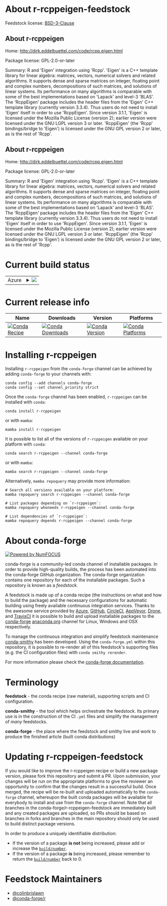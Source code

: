 About r-rcppeigen-feedstock
===========================

Feedstock license: [BSD-3-Clause](https://github.com/conda-forge/r-rcppeigen-feedstock/blob/main/LICENSE.txt)


About r-rcppeigen
-----------------

Home: http://dirk.eddelbuettel.com/code/rcpp.eigen.html

Package license: GPL-2.0-or-later

Summary: R and 'Eigen' integration using 'Rcpp'. 'Eigen' is a C++ template library for linear algebra: matrices, vectors, numerical solvers and related algorithms.  It supports dense and sparse matrices on integer, floating point and complex numbers, decompositions of such matrices, and solutions of linear systems. Its performance on many algorithms is comparable with some of the best implementations based on 'Lapack' and level-3 'BLAS'. The 'RcppEigen' package includes the header files from the 'Eigen' C++ template library (currently version 3.3.4). Thus users do not need to install 'Eigen' itself in order to use 'RcppEigen'. Since version 3.1.1, 'Eigen' is licensed under the Mozilla Public License (version 2); earlier version were licensed under the GNU LGPL version 3 or later. 'RcppEigen' (the 'Rcpp' bindings/bridge to 'Eigen') is licensed under the GNU GPL version 2 or later, as is the rest of 'Rcpp'.

About r-rcppeigen
-----------------

Home: http://dirk.eddelbuettel.com/code/rcpp.eigen.html

Package license: GPL-2.0-or-later

Summary: R and 'Eigen' integration using 'Rcpp'. 'Eigen' is a C++ template library for linear algebra: matrices, vectors, numerical solvers and related algorithms.  It supports dense and sparse matrices on integer, floating point and complex numbers, decompositions of such matrices, and solutions of linear systems. Its performance on many algorithms is comparable with some of the best implementations based on 'Lapack' and level-3 'BLAS'. The 'RcppEigen' package includes the header files from the 'Eigen' C++ template library (currently version 3.3.4). Thus users do not need to install 'Eigen' itself in order to use 'RcppEigen'. Since version 3.1.1, 'Eigen' is licensed under the Mozilla Public License (version 2); earlier version were licensed under the GNU LGPL version 3 or later. 'RcppEigen' (the 'Rcpp' bindings/bridge to 'Eigen') is licensed under the GNU GPL version 2 or later, as is the rest of 'Rcpp'.

Current build status
====================


<table>
    
  <tr>
    <td>Azure</td>
    <td>
      <details>
        <summary>
          <a href="https://dev.azure.com/conda-forge/feedstock-builds/_build/latest?definitionId=1518&branchName=main">
            <img src="https://dev.azure.com/conda-forge/feedstock-builds/_apis/build/status/r-rcppeigen-feedstock?branchName=main">
          </a>
        </summary>
        <table>
          <thead><tr><th>Variant</th><th>Status</th></tr></thead>
          <tbody><tr>
              <td>linux_64_r_base4.3</td>
              <td>
                <a href="https://dev.azure.com/conda-forge/feedstock-builds/_build/latest?definitionId=1518&branchName=main">
                  <img src="https://dev.azure.com/conda-forge/feedstock-builds/_apis/build/status/r-rcppeigen-feedstock?branchName=main&jobName=linux&configuration=linux%20linux_64_r_base4.3" alt="variant">
                </a>
              </td>
            </tr><tr>
              <td>linux_64_r_base4.4</td>
              <td>
                <a href="https://dev.azure.com/conda-forge/feedstock-builds/_build/latest?definitionId=1518&branchName=main">
                  <img src="https://dev.azure.com/conda-forge/feedstock-builds/_apis/build/status/r-rcppeigen-feedstock?branchName=main&jobName=linux&configuration=linux%20linux_64_r_base4.4" alt="variant">
                </a>
              </td>
            </tr><tr>
              <td>linux_aarch64_r_base4.3</td>
              <td>
                <a href="https://dev.azure.com/conda-forge/feedstock-builds/_build/latest?definitionId=1518&branchName=main">
                  <img src="https://dev.azure.com/conda-forge/feedstock-builds/_apis/build/status/r-rcppeigen-feedstock?branchName=main&jobName=linux&configuration=linux%20linux_aarch64_r_base4.3" alt="variant">
                </a>
              </td>
            </tr><tr>
              <td>linux_aarch64_r_base4.4</td>
              <td>
                <a href="https://dev.azure.com/conda-forge/feedstock-builds/_build/latest?definitionId=1518&branchName=main">
                  <img src="https://dev.azure.com/conda-forge/feedstock-builds/_apis/build/status/r-rcppeigen-feedstock?branchName=main&jobName=linux&configuration=linux%20linux_aarch64_r_base4.4" alt="variant">
                </a>
              </td>
            </tr><tr>
              <td>linux_ppc64le_r_base4.3</td>
              <td>
                <a href="https://dev.azure.com/conda-forge/feedstock-builds/_build/latest?definitionId=1518&branchName=main">
                  <img src="https://dev.azure.com/conda-forge/feedstock-builds/_apis/build/status/r-rcppeigen-feedstock?branchName=main&jobName=linux&configuration=linux%20linux_ppc64le_r_base4.3" alt="variant">
                </a>
              </td>
            </tr><tr>
              <td>linux_ppc64le_r_base4.4</td>
              <td>
                <a href="https://dev.azure.com/conda-forge/feedstock-builds/_build/latest?definitionId=1518&branchName=main">
                  <img src="https://dev.azure.com/conda-forge/feedstock-builds/_apis/build/status/r-rcppeigen-feedstock?branchName=main&jobName=linux&configuration=linux%20linux_ppc64le_r_base4.4" alt="variant">
                </a>
              </td>
            </tr><tr>
              <td>osx_64_r_base4.3</td>
              <td>
                <a href="https://dev.azure.com/conda-forge/feedstock-builds/_build/latest?definitionId=1518&branchName=main">
                  <img src="https://dev.azure.com/conda-forge/feedstock-builds/_apis/build/status/r-rcppeigen-feedstock?branchName=main&jobName=osx&configuration=osx%20osx_64_r_base4.3" alt="variant">
                </a>
              </td>
            </tr><tr>
              <td>osx_64_r_base4.4</td>
              <td>
                <a href="https://dev.azure.com/conda-forge/feedstock-builds/_build/latest?definitionId=1518&branchName=main">
                  <img src="https://dev.azure.com/conda-forge/feedstock-builds/_apis/build/status/r-rcppeigen-feedstock?branchName=main&jobName=osx&configuration=osx%20osx_64_r_base4.4" alt="variant">
                </a>
              </td>
            </tr><tr>
              <td>osx_arm64_r_base4.3</td>
              <td>
                <a href="https://dev.azure.com/conda-forge/feedstock-builds/_build/latest?definitionId=1518&branchName=main">
                  <img src="https://dev.azure.com/conda-forge/feedstock-builds/_apis/build/status/r-rcppeigen-feedstock?branchName=main&jobName=osx&configuration=osx%20osx_arm64_r_base4.3" alt="variant">
                </a>
              </td>
            </tr><tr>
              <td>osx_arm64_r_base4.4</td>
              <td>
                <a href="https://dev.azure.com/conda-forge/feedstock-builds/_build/latest?definitionId=1518&branchName=main">
                  <img src="https://dev.azure.com/conda-forge/feedstock-builds/_apis/build/status/r-rcppeigen-feedstock?branchName=main&jobName=osx&configuration=osx%20osx_arm64_r_base4.4" alt="variant">
                </a>
              </td>
            </tr><tr>
              <td>win_64_r_base4.3</td>
              <td>
                <a href="https://dev.azure.com/conda-forge/feedstock-builds/_build/latest?definitionId=1518&branchName=main">
                  <img src="https://dev.azure.com/conda-forge/feedstock-builds/_apis/build/status/r-rcppeigen-feedstock?branchName=main&jobName=win&configuration=win%20win_64_r_base4.3" alt="variant">
                </a>
              </td>
            </tr><tr>
              <td>win_64_r_base4.4</td>
              <td>
                <a href="https://dev.azure.com/conda-forge/feedstock-builds/_build/latest?definitionId=1518&branchName=main">
                  <img src="https://dev.azure.com/conda-forge/feedstock-builds/_apis/build/status/r-rcppeigen-feedstock?branchName=main&jobName=win&configuration=win%20win_64_r_base4.4" alt="variant">
                </a>
              </td>
            </tr>
          </tbody>
        </table>
      </details>
    </td>
  </tr>
</table>

Current release info
====================

| Name | Downloads | Version | Platforms |
| --- | --- | --- | --- |
| [![Conda Recipe](https://img.shields.io/badge/recipe-r--rcppeigen-green.svg)](https://anaconda.org/conda-forge/r-rcppeigen) | [![Conda Downloads](https://img.shields.io/conda/dn/conda-forge/r-rcppeigen.svg)](https://anaconda.org/conda-forge/r-rcppeigen) | [![Conda Version](https://img.shields.io/conda/vn/conda-forge/r-rcppeigen.svg)](https://anaconda.org/conda-forge/r-rcppeigen) | [![Conda Platforms](https://img.shields.io/conda/pn/conda-forge/r-rcppeigen.svg)](https://anaconda.org/conda-forge/r-rcppeigen) |

Installing r-rcppeigen
======================

Installing `r-rcppeigen` from the `conda-forge` channel can be achieved by adding `conda-forge` to your channels with:

```
conda config --add channels conda-forge
conda config --set channel_priority strict
```

Once the `conda-forge` channel has been enabled, `r-rcppeigen` can be installed with `conda`:

```
conda install r-rcppeigen
```

or with `mamba`:

```
mamba install r-rcppeigen
```

It is possible to list all of the versions of `r-rcppeigen` available on your platform with `conda`:

```
conda search r-rcppeigen --channel conda-forge
```

or with `mamba`:

```
mamba search r-rcppeigen --channel conda-forge
```

Alternatively, `mamba repoquery` may provide more information:

```
# Search all versions available on your platform:
mamba repoquery search r-rcppeigen --channel conda-forge

# List packages depending on `r-rcppeigen`:
mamba repoquery whoneeds r-rcppeigen --channel conda-forge

# List dependencies of `r-rcppeigen`:
mamba repoquery depends r-rcppeigen --channel conda-forge
```


About conda-forge
=================

[![Powered by
NumFOCUS](https://img.shields.io/badge/powered%20by-NumFOCUS-orange.svg?style=flat&colorA=E1523D&colorB=007D8A)](https://numfocus.org)

conda-forge is a community-led conda channel of installable packages.
In order to provide high-quality builds, the process has been automated into the
conda-forge GitHub organization. The conda-forge organization contains one repository
for each of the installable packages. Such a repository is known as a *feedstock*.

A feedstock is made up of a conda recipe (the instructions on what and how to build
the package) and the necessary configurations for automatic building using freely
available continuous integration services. Thanks to the awesome service provided by
[Azure](https://azure.microsoft.com/en-us/services/devops/), [GitHub](https://github.com/),
[CircleCI](https://circleci.com/), [AppVeyor](https://www.appveyor.com/),
[Drone](https://cloud.drone.io/welcome), and [TravisCI](https://travis-ci.com/)
it is possible to build and upload installable packages to the
[conda-forge](https://anaconda.org/conda-forge) [anaconda.org](https://anaconda.org/)
channel for Linux, Windows and OSX respectively.

To manage the continuous integration and simplify feedstock maintenance
[conda-smithy](https://github.com/conda-forge/conda-smithy) has been developed.
Using the ``conda-forge.yml`` within this repository, it is possible to re-render all of
this feedstock's supporting files (e.g. the CI configuration files) with ``conda smithy rerender``.

For more information please check the [conda-forge documentation](https://conda-forge.org/docs/).

Terminology
===========

**feedstock** - the conda recipe (raw material), supporting scripts and CI configuration.

**conda-smithy** - the tool which helps orchestrate the feedstock.
                   Its primary use is in the construction of the CI ``.yml`` files
                   and simplify the management of *many* feedstocks.

**conda-forge** - the place where the feedstock and smithy live and work to
                  produce the finished article (built conda distributions)


Updating r-rcppeigen-feedstock
==============================

If you would like to improve the r-rcppeigen recipe or build a new
package version, please fork this repository and submit a PR. Upon submission,
your changes will be run on the appropriate platforms to give the reviewer an
opportunity to confirm that the changes result in a successful build. Once
merged, the recipe will be re-built and uploaded automatically to the
`conda-forge` channel, whereupon the built conda packages will be available for
everybody to install and use from the `conda-forge` channel.
Note that all branches in the conda-forge/r-rcppeigen-feedstock are
immediately built and any created packages are uploaded, so PRs should be based
on branches in forks and branches in the main repository should only be used to
build distinct package versions.

In order to produce a uniquely identifiable distribution:
 * If the version of a package **is not** being increased, please add or increase
   the [``build/number``](https://docs.conda.io/projects/conda-build/en/latest/resources/define-metadata.html#build-number-and-string).
 * If the version of a package **is** being increased, please remember to return
   the [``build/number``](https://docs.conda.io/projects/conda-build/en/latest/resources/define-metadata.html#build-number-and-string)
   back to 0.

Feedstock Maintainers
=====================

* [@colinbrislawn](https://github.com/colinbrislawn/)
* [@conda-forge/r](https://github.com/conda-forge/r/)

